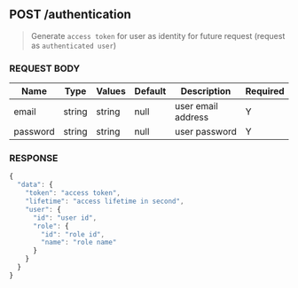 ## **POST** /authentication

> Generate `access token` for user as identity for future request (request as `authenticated user`)

### **REQUEST BODY**

| Name     | Type   | Values  | Default | Description        | Required |
| -------- | ------ | ------- | ------- | ------------------ | -------- |
| email    | string | string  | null    | user email address | Y        |
| password | string | string  | null    | user password      | Y        |


### **RESPONSE**
``` js
{
  "data": {
    "token": "access token",
    "lifetime": "access lifetime in second",
    "user": {
      "id": "user id",
      "role": {
        "id": "role id",
        "name": "role name"
      }
    }
  }
}
```